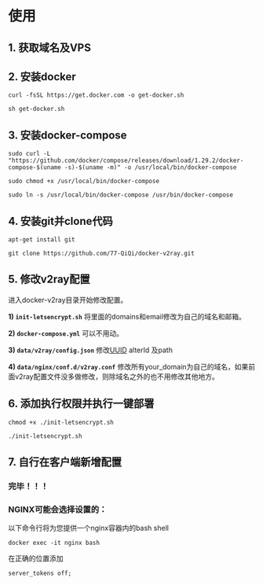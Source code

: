 # 使用

## 1. 获取域名及VPS


## 2. 安装docker

```
curl -fsSL https://get.docker.com -o get-docker.sh

sh get-docker.sh
```


## 3. 安装docker-compose

```
sudo curl -L "https://github.com/docker/compose/releases/download/1.29.2/docker-compose-$(uname -s)-$(uname -m)" -o /usr/local/bin/docker-compose

sudo chmod +x /usr/local/bin/docker-compose

sudo ln -s /usr/local/bin/docker-compose /usr/bin/docker-compose
```


## 4. 安装git并clone代码

```
apt-get install git

git clone https://github.com/77-QiQi/docker-v2ray.git
```


## 5. 修改v2ray配置

进入docker-v2ray目录开始修改配置。

**1) `init-letsencrypt.sh`** 将里面的domains和email修改为自己的域名和邮箱。

**2) `docker-compose.yml`** 可以不用动。

**3) `data/v2ray/config.json`** 修改<a href="https://www.uuidgenerator.net/" target="_blank">UUID</a> alterId 及path

**4) `data/nginx/conf.d/v2ray.conf`** 修改所有your_domain为自己的域名，如果前面v2ray配置文件没多做修改，则除域名之外的也不用修改其他地方。


## 6. 添加执行权限并执行一键部署

```
chmod +x ./init-letsencrypt.sh

./init-letsencrypt.sh
```


## 7. 自行在客户端新增配置

### 完毕！！！



### NGINX可能会选择设置的：

以下命令行将为您提供一个nginx容器内的bash shell
```
docker exec -it nginx bash
```

在正确的位置添加
```
server_tokens off;
```
